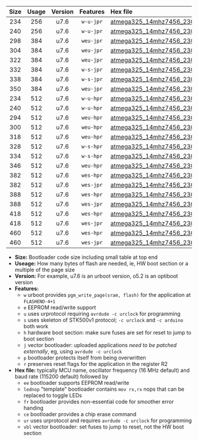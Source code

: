|Size|Usage|Version|Features|Hex file|
|:-:|:-:|:-:|:-:|:--|
|234|256|u7.6|`w-u-jpr`|[atmega325_14mhz7456_230400bps_ur_vbl.hex](https://raw.githubusercontent.com/stefanrueger/urboot/main//atmega325_14mhz7456_230400bps_ur_vbl.hex)|
|240|256|u7.6|`w-u-jpr`|[atmega325_14mhz7456_230400bps_lednop_ur_vbl.hex](https://raw.githubusercontent.com/stefanrueger/urboot/main//atmega325_14mhz7456_230400bps_lednop_ur_vbl.hex)|
|298|384|u7.6|`weu-jpr`|[atmega325_14mhz7456_230400bps_ee_ur_vbl.hex](https://raw.githubusercontent.com/stefanrueger/urboot/main//atmega325_14mhz7456_230400bps_ee_ur_vbl.hex)|
|304|384|u7.6|`weu-jpr`|[atmega325_14mhz7456_230400bps_ee_lednop_ur_vbl.hex](https://raw.githubusercontent.com/stefanrueger/urboot/main//atmega325_14mhz7456_230400bps_ee_lednop_ur_vbl.hex)|
|322|384|u7.6|`weu-jpr`|[atmega325_14mhz7456_230400bps_ee_lednop_fr_ur_vbl.hex](https://raw.githubusercontent.com/stefanrueger/urboot/main//atmega325_14mhz7456_230400bps_ee_lednop_fr_ur_vbl.hex)|
|332|384|u7.6|`w-s-jpr`|[atmega325_14mhz7456_230400bps_vbl.hex](https://raw.githubusercontent.com/stefanrueger/urboot/main//atmega325_14mhz7456_230400bps_vbl.hex)|
|338|384|u7.6|`w-s-jpr`|[atmega325_14mhz7456_230400bps_lednop_vbl.hex](https://raw.githubusercontent.com/stefanrueger/urboot/main//atmega325_14mhz7456_230400bps_lednop_vbl.hex)|
|350|384|u7.6|`weu-jpr`|[atmega325_14mhz7456_230400bps_ee_lednop_fr_ce_ur_vbl.hex](https://raw.githubusercontent.com/stefanrueger/urboot/main//atmega325_14mhz7456_230400bps_ee_lednop_fr_ce_ur_vbl.hex)|
|234|512|u7.6|`w-u-hpr`|[atmega325_14mhz7456_230400bps_ur.hex](https://raw.githubusercontent.com/stefanrueger/urboot/main//atmega325_14mhz7456_230400bps_ur.hex)|
|240|512|u7.6|`w-u-hpr`|[atmega325_14mhz7456_230400bps_lednop_ur.hex](https://raw.githubusercontent.com/stefanrueger/urboot/main//atmega325_14mhz7456_230400bps_lednop_ur.hex)|
|294|512|u7.6|`weu-hpr`|[atmega325_14mhz7456_230400bps_ee_ur.hex](https://raw.githubusercontent.com/stefanrueger/urboot/main//atmega325_14mhz7456_230400bps_ee_ur.hex)|
|300|512|u7.6|`weu-hpr`|[atmega325_14mhz7456_230400bps_ee_lednop_ur.hex](https://raw.githubusercontent.com/stefanrueger/urboot/main//atmega325_14mhz7456_230400bps_ee_lednop_ur.hex)|
|318|512|u7.6|`weu-hpr`|[atmega325_14mhz7456_230400bps_ee_lednop_fr_ur.hex](https://raw.githubusercontent.com/stefanrueger/urboot/main//atmega325_14mhz7456_230400bps_ee_lednop_fr_ur.hex)|
|328|512|u7.6|`w-s-hpr`|[atmega325_14mhz7456_230400bps.hex](https://raw.githubusercontent.com/stefanrueger/urboot/main//atmega325_14mhz7456_230400bps.hex)|
|334|512|u7.6|`w-s-hpr`|[atmega325_14mhz7456_230400bps_lednop.hex](https://raw.githubusercontent.com/stefanrueger/urboot/main//atmega325_14mhz7456_230400bps_lednop.hex)|
|346|512|u7.6|`weu-hpr`|[atmega325_14mhz7456_230400bps_ee_lednop_fr_ce_ur.hex](https://raw.githubusercontent.com/stefanrueger/urboot/main//atmega325_14mhz7456_230400bps_ee_lednop_fr_ce_ur.hex)|
|382|512|u7.6|`wes-hpr`|[atmega325_14mhz7456_230400bps_ee.hex](https://raw.githubusercontent.com/stefanrueger/urboot/main//atmega325_14mhz7456_230400bps_ee.hex)|
|382|512|u7.6|`wes-jpr`|[atmega325_14mhz7456_230400bps_ee_vbl.hex](https://raw.githubusercontent.com/stefanrueger/urboot/main//atmega325_14mhz7456_230400bps_ee_vbl.hex)|
|388|512|u7.6|`wes-hpr`|[atmega325_14mhz7456_230400bps_ee_lednop.hex](https://raw.githubusercontent.com/stefanrueger/urboot/main//atmega325_14mhz7456_230400bps_ee_lednop.hex)|
|388|512|u7.6|`wes-jpr`|[atmega325_14mhz7456_230400bps_ee_lednop_vbl.hex](https://raw.githubusercontent.com/stefanrueger/urboot/main//atmega325_14mhz7456_230400bps_ee_lednop_vbl.hex)|
|418|512|u7.6|`wes-hpr`|[atmega325_14mhz7456_230400bps_ee_lednop_fr.hex](https://raw.githubusercontent.com/stefanrueger/urboot/main//atmega325_14mhz7456_230400bps_ee_lednop_fr.hex)|
|418|512|u7.6|`wes-jpr`|[atmega325_14mhz7456_230400bps_ee_lednop_fr_vbl.hex](https://raw.githubusercontent.com/stefanrueger/urboot/main//atmega325_14mhz7456_230400bps_ee_lednop_fr_vbl.hex)|
|460|512|u7.6|`wes-hpr`|[atmega325_14mhz7456_230400bps_ee_lednop_fr_ce.hex](https://raw.githubusercontent.com/stefanrueger/urboot/main//atmega325_14mhz7456_230400bps_ee_lednop_fr_ce.hex)|
|460|512|u7.6|`wes-jpr`|[atmega325_14mhz7456_230400bps_ee_lednop_fr_ce_vbl.hex](https://raw.githubusercontent.com/stefanrueger/urboot/main//atmega325_14mhz7456_230400bps_ee_lednop_fr_ce_vbl.hex)|

- **Size:** Bootloader code size including small table at top end
- **Useage:** How many bytes of flash are needed, ie, HW boot section or a multiple of the page size
- **Version:** For example, u7.6 is an urboot version, o5.2 is an optiboot version
- **Features:**
  + `w` urboot provides `pgm_write_page(sram, flash)` for the application at `FLASHEND-4+1`
  + `e` EEPROM read/write support
  + `u` uses urprotocol requiring `avrdude -c urclock` for programming
  + `s` uses skeleton of STK500v1 protocol; `-c urclock` and `-c arduino` both work
  + `h` hardware boot section: make sure fuses are set for reset to jump to boot section
  + `j` vector bootloader: uploaded applications *need to be patched externally*, eg, using `avrdude -c urclock`
  + `p` bootloader protects itself from being overwritten
  + `r` preserves reset flags for the application in the register R2
- **Hex file:** typically MCU name, oscillator frequency (16 MHz default) and baud rate (115200 default) followed by
  + `ee` bootloader supports EEPROM read/write
  + `lednop` "template" bootloader contains `mov rx,rx` nops that can be replaced to toggle LEDs
  + `fr` bootloader provides non-essential code for smoother error handing
  + `ce` bootloader provides a chip erase command
  + `ur` uses urprotocol and requires `avrdude -c urclock` for programming
  + `vbl` vector bootloader: set fuses to jump to reset, not the HW boot section
